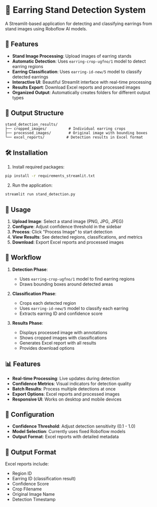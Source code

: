 # 💎 Earring Stand Detection System

A Streamlit-based application for detecting and classifying earrings from stand images using Roboflow AI models.

## 🚀 Features

- **Stand Image Processing**: Upload images of earring stands
- **Automatic Detection**: Uses `earring-crop-ugfno/1` model to detect earring regions
- **Earring Classification**: Uses `earring-id-new/5` model to classify detected earrings
- **Interactive UI**: Beautiful Streamlit interface with real-time processing
- **Results Export**: Download Excel reports and processed images
- **Organized Output**: Automatically creates folders for different output types

## 📁 Output Structure

```
stand_detection_results/
├── cropped_images/          # Individual earring crops
├── processed_images/        # Original image with bounding boxes
└── excel_reports/          # Detection results in Excel format
```

## 🛠 Installation

1. Install required packages:
```bash
pip install -r requirements_streamlit.txt
```

2. Run the application:
```bash
streamlit run stand_detection.py
```

## 📖 Usage

1. **Upload Image**: Select a stand image (PNG, JPG, JPEG)
2. **Configure**: Adjust confidence threshold in the sidebar
3. **Process**: Click "Process Image" to start detection
4. **View Results**: See detected regions, classifications, and metrics
5. **Download**: Export Excel reports and processed images

## 🎯 Workflow

1. **Detection Phase**: 
   - Uses `earring-crop-ugfno/1` model to find earring regions
   - Draws bounding boxes around detected areas

2. **Classification Phase**:
   - Crops each detected region
   - Uses `earring-id-new/5` model to classify each earring
   - Extracts earring ID and confidence score

3. **Results Phase**:
   - Displays processed image with annotations
   - Shows cropped images with classifications
   - Generates Excel report with all results
   - Provides download options

## 📊 Features

- **Real-time Processing**: Live updates during detection
- **Confidence Metrics**: Visual indicators for detection quality
- **Batch Results**: Process multiple detections at once
- **Export Options**: Excel reports and processed images
- **Responsive UI**: Works on desktop and mobile devices

## 🔧 Configuration

- **Confidence Threshold**: Adjust detection sensitivity (0.1 - 1.0)
- **Model Selection**: Currently uses fixed Roboflow models
- **Output Format**: Excel reports with detailed metadata

## 📝 Output Format

Excel reports include:
- Region ID
- Earring ID (classification result)
- Confidence Score
- Crop Filename
- Original Image Name
- Detection Timestamp


